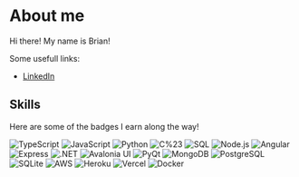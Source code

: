 # About me

Hi there! My name is Brian!

Some usefull links:
- [LinkedIn](https://www.linkedin.com/in/brian-armando/)

## Skills
Here are some of the badges I earn along the way!


![TypeScript](https://img.shields.io/badge/TypeScript-black?style=for-the-badge&logo=typescript)
![JavaScript](https://img.shields.io/badge/JavaScript-black?style=for-the-badge&logo=javascript)
![Python](https://img.shields.io/badge/Python-black?style=for-the-badge&logo=python)
![C%23](https://img.shields.io/badge/C%23-black?style=for-the-badge&logo=csharp)
![SQL](https://img.shields.io/badge/SQL-black?style=for-the-badge&logo=postgresql)
![Node.js](https://img.shields.io/badge/Node.js-black?style=for-the-badge&logo=nodedotjs)
![Angular](https://img.shields.io/badge/Angular-black?style=for-the-badge&logo=angular)
![Express](https://img.shields.io/badge/Express-black?style=for-the-badge&logo=express)
![.NET](https://img.shields.io/badge/.NET-black?style=for-the-badge&logo=dotnet)
![Avalonia UI](https://img.shields.io/badge/Avalonia_UI-black?style=for-the-badge&logo=avalonia)
![PyQt](https://img.shields.io/badge/PyQt-black?style=for-the-badge&logo=qt)
![MongoDB](https://img.shields.io/badge/MongoDB-black?style=for-the-badge&logo=mongodb)
![PostgreSQL](https://img.shields.io/badge/PostgreSQL-black?style=for-the-badge&logo=postgresql)
![SQLite](https://img.shields.io/badge/SQLite-black?style=for-the-badge&logo=sqlite)
![AWS](https://img.shields.io/badge/AWS-black?style=for-the-badge&logo=amazonwebservices)
![Heroku](https://img.shields.io/badge/Heroku-black?style=for-the-badge&logo=heroku)
![Vercel](https://img.shields.io/badge/Vercel-black?style=for-the-badge&logo=vercel)
![Docker](https://img.shields.io/badge/Docker-black?style=for-the-badge&logo=docker)
